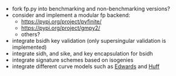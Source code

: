 * fork fp.py into benchmarking and non-benchmarking versions?
* consider and implement a modular fp backend:
  * https://pypi.org/project/pyfinite/
  * https://pypi.org/project/gmpy2/
  * others?
* integrate bsidh key validation (only supersingular validation is implemented)
* integrate sidh, and sike, and key encapsulation for bsidh
* integrate signature schemes based on isogenies
* integrate different curve models such as [Edwards](https://eprint.iacr.org/2019/843.pdf) and [Huff](https://eprint.iacr.org/2021/085.pdf)